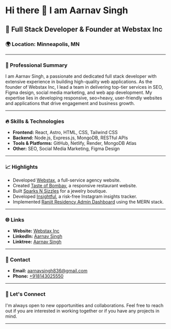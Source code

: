 # Hi there 👋 I am Aarnav Singh

## 🌟 Full Stack Developer & Founder at Webstax Inc

### 🌍 Location: Minneapolis, MN

---

### 💼 Professional Summary
I am Aarnav Singh, a passionate and dedicated full stack developer with extensive experience in building high-quality web applications. As the founder of Webstax Inc, I lead a team in delivering top-tier services in SEO, Figma design, social media marketing, and web app development. My expertise lies in developing responsive, seo=heavy, user-friendly websites and applications that drive engagement and business growth.

---

### 🔥 Skills & Technologies
- **Frontend:** React, Astro, HTML, CSS, Tailwind CSS
- **Backend:** Node.js, Express.js, MongoDB, RESTful APIs
- **Tools & Platforms:** GitHub, Netlify, Render, MongoDB Atlas
- **Other:** SEO, Social Media Marketing, Figma Design

---

### 📈 Highlights
- Developed [Webstax](https://github.com/aarnav1729/webstax), a full-service agency website.
- Created [Taste of Bombay](https://github.com/aarnav1729/tasteofbombay), a responsive restaurant website.
- Built [Sparks N Sizzles](https://github.com/aarnav1729/SnSLandingPage) for a jewelry boutique.
- Developed [Insightful](https://github.com/aarnav1729/insightful), a risk-free Instagram insights tracker.
- Implemented [Ranjit Residency Admin Dashboard](https://github.com/aarnav1729/ranjit-residency-admin) using the MERN stack.

---

### 🌐 Links
- **Website:** [Webstax Inc](https://webstaxx.netlify.app/)
- **LinkedIn:** [Aarnav Singh](https://www.linkedin.com/in/aarnavsinghh)
- **Linktree:** [Aarnav Singh](https://linktr.ee/aarnavsingh)

---

### 📧 Contact
- **Email:** [aarnavsingh836@gmail.com](mailto:aarnavsingh836@gmail.com)
- **Phone:** [+918143025550](tel:+918143025550)

---

### 👥 Let's Connect
I'm always open to new opportunities and collaborations. Feel free to reach out if you are interested in working together or if you have any projects in mind.

---
